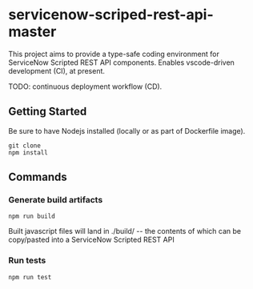 # servicenow-scriped-rest-api-master

This project aims to provide a type-safe coding environment for ServiceNow Scripted REST API components. Enables vscode-driven development (CI), at present.

TODO: continuous deployment workflow (CD).


## Getting Started

Be sure to have Nodejs installed (locally or as part of Dockerfile image).

```terminal
git clone
npm install
```


## Commands

### Generate build artifacts

```terminal
npm run build
```

Built javascript files will land in ./build/ -- the contents of which can be copy/pasted into a
ServiceNow Scripted REST API

### Run tests

```terminal
npm run test
```
